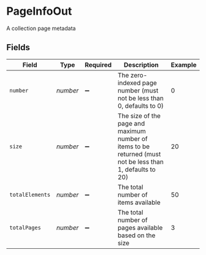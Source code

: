 # PageInfoOut

A collection page metadata


## Fields

| Field                                                                                                     | Type                                                                                                      | Required                                                                                                  | Description                                                                                               | Example                                                                                                   |
| --------------------------------------------------------------------------------------------------------- | --------------------------------------------------------------------------------------------------------- | --------------------------------------------------------------------------------------------------------- | --------------------------------------------------------------------------------------------------------- | --------------------------------------------------------------------------------------------------------- |
| `number`                                                                                                  | *number*                                                                                                  | :heavy_minus_sign:                                                                                        | The zero-indexed page number (must not be less than 0, defaults to 0)                                     | 0                                                                                                         |
| `size`                                                                                                    | *number*                                                                                                  | :heavy_minus_sign:                                                                                        | The size of the page and maximum number of items to be returned (must not be less than 1, defaults to 20) | 20                                                                                                        |
| `totalElements`                                                                                           | *number*                                                                                                  | :heavy_minus_sign:                                                                                        | The total number of items available                                                                       | 50                                                                                                        |
| `totalPages`                                                                                              | *number*                                                                                                  | :heavy_minus_sign:                                                                                        | The total number of pages available based on the size                                                     | 3                                                                                                         |